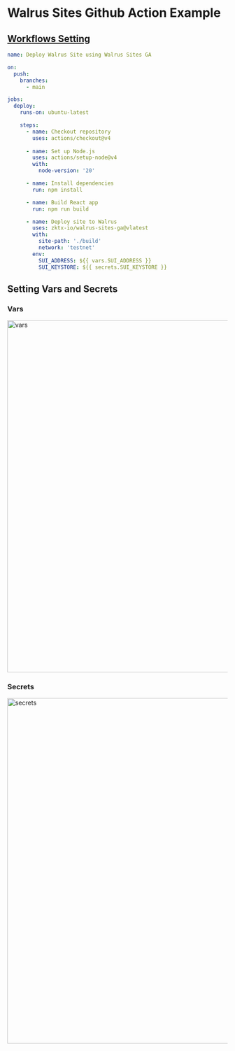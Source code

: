 # Walrus Sites Github Action Example

## [Workflows Setting](https://github.com/marketplace/actions/walrus-sites-ga)

```yml
name: Deploy Walrus Site using Walrus Sites GA

on:
  push:
    branches:
      - main

jobs:
  deploy:
    runs-on: ubuntu-latest

    steps:
      - name: Checkout repository
        uses: actions/checkout@v4
  
      - name: Set up Node.js
        uses: actions/setup-node@v4
        with:
          node-version: '20'

      - name: Install dependencies
        run: npm install

      - name: Build React app
        run: npm run build

      - name: Deploy site to Walrus
        uses: zktx-io/walrus-sites-ga@vlatest
        with:
          site-path: './build'
          network: 'testnet'
        env:
          SUI_ADDRESS: ${{ vars.SUI_ADDRESS }}
          SUI_KEYSTORE: ${{ secrets.SUI_KEYSTORE }}
```

## Setting Vars and Secrets

### Vars

<img width="805" alt="vars" src="https://github.com/user-attachments/assets/bd04a60a-705d-446a-9349-fb6b33277191">

### Secrets

<img width="790" alt="secrets" src="https://github.com/user-attachments/assets/304f024f-59e7-468a-a4c3-1b3b9cd3d1f4">
